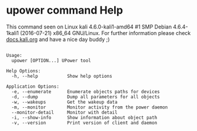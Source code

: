 # upower command Help
 
 This command seen on Linux kali 4.6.0-kali1-amd64 #1 SMP Debian 4.6.4-1kali1 (2016-07-21) x86_64 GNU/Linux. For further information please check [docs.kali.org](docs.kali.org) and have a nice day buddy ;) 

~~~

Usage:
  upower [OPTION...] UPower tool

Help Options:
  -h, --help           Show help options

Application Options:
  -e, --enumerate      Enumerate objects paths for devices
  -d, --dump           Dump all parameters for all objects
  -w, --wakeups        Get the wakeup data
  -m, --monitor        Monitor activity from the power daemon
  --monitor-detail     Monitor with detail
  -i, --show-info      Show information about object path
  -v, --version        Print version of client and daemon


~~~
